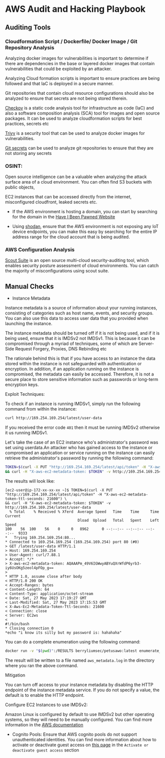 # AWS Audit and Hacking Playbook

## Auditing Tools

### Cloudformation Script / Dockerfile/ Docker Image / Git Repository Analysis

Analyzing docker images for vulnerabilities is important to determine if there are dependencies in the base or layered docker images that contain
vulnerabilities that could be exploited by an attacker.

Analyzing Cloud formation scripts is important to ensure practices are being followed and that IaC is deployed in a secure manner.

Git repositories that contain cloud resource configurations should also be analyzed to ensure that secrets are not being stored therein. 

[Checkov](https://github.com/bridgecrewio/checkov) is a static code analysis tool for infrastructure as code (IaC) and also a software composition
analysis (SCA) tool for images and open source packages. It can be used to analyze cloudformation scripts for best practices, secrets etc

[Trivy](https://github.com/aquasecurity/trivy) is a security tool that can be used to analyze docker images for vulnerabilities. 

[Git secrets](https://github.com/awslabs/git-secrets) can be used to analyze git repositories to ensure that they are not storing any secrets

### OSINT:

Open source intelligence can be a valuable when analyzing the attack surface area of a cloud environment. You can often find S3 buckets with public objects,

EC2 instances that can be accessed directly from the internet, misconfigured cloudfront, leaked secrets etc.

- If the AWS environment is hosting a domain, you can start by searching for the domain in the [Have I Been Pawned Website](https://haveibeenpwned.com/DomainSearch)

- Using [shodan](https://www.shodan.io), ensure that the AWS environment is not exposing any IoT device endpoints, you can make this easy by searching for the entire IP address range for the cloud account that is being audited.

### AWS Configuration Analysis

[Scout Suite](https://github.com/nccgroup/ScoutSuite) is an open source multi-cloud security-auditing tool, which enables security posture assessment of cloud environments. 
You can catch the majority of misconfigurations using scout suite.


## Manual Checks

- Instance Metadata

Instance metadata is a source of information about your running instances, consisting of categories such as host name, events, and security groups. You can also use this data to access user data that you provided when launching the instance. 

The instance metadata should be turned off if it is not being used, and if it is being used, ensure that it is IMDSv2 not IMDSv1. This is because it can be compromised
through a myriad of techniques, some of which are Server-Side Request Forgery, Proxies, DNS Rebinding etc

The rationale behind this is that if you have access to an instance the data stored within the instance is not safeguarded with authentication or encryption. In addition, if an application running on the instance is compromised, the metadata can easily be accessed. Therefore, it is not a secure place to store sensitive information such as 
passwords or long-term encryption keys.

Exploit Techniques:

To check if an instance is running IMDSv1, simply run the following command from within the instance:

```bash
curl http://169.254.169.254/latest/user-data
```

If you received the error code `401` then it must be running IMDSv2 otherwise it us running IMDSv1.

Let's take the case of an EC2 instance who's administrator's password was set using userdata.An attacker who has gained access to the instance or compromised an application or service running on the instance can easily retrieve the administrator's password by running the following command:

```bash
TOKEN=$(curl -X PUT "http://169.254.169.254/latest/api/token" -H "X-aws-ec2-metadata-token-ttl-seconds: 21600") \
&& curl -H "X-aws-ec2-metadata-token: $TOKEN" -v http://169.254.169.254/latest/meta-data/
```

The results will look like:

```
[ec2-user@ip-172-xx-xx-xx ~]$ TOKEN=$(curl -X PUT "http://169.254.169.254/latest/api/token" -H "X-aws-ec2-metadata-token-ttl-seconds: 21600") \
&& curl -H "X-aws-ec2-metadata-token: $TOKEN" -v http://169.254.169.254/latest/user-data
  % Total    % Received % Xferd  Average Speed   Time    Time     Time  Current
                                 Dload  Upload   Total   Spent    Left  Speed
100    56  100    56    0     0   8962      0 --:--:-- --:--:-- --:--:--  9333
*   Trying 169.254.169.254:80...
* Connected to 169.254.169.254 (169.254.169.254) port 80 (#0)
> GET /latest/user-data HTTP/1.1
> Host: 169.254.169.254
> User-Agent: curl/7.88.1
> Accept: */*
> X-aws-ec2-metadata-token: AQAAAPm_49V6IGWwyABYuQXrWfdP6yrb3-iy6UsOKg5zeol4pFOp_g==
> 
* HTTP 1.0, assume close after body
< HTTP/1.0 200 OK
< Accept-Ranges: bytes
< Content-Length: 64
< Content-Type: application/octet-stream
< Date: Sat, 27 May 2023 17:19:27 GMT
< Last-Modified: Sat, 27 May 2023 17:15:53 GMT
< X-Aws-Ec2-Metadata-Token-Ttl-Seconds: 21600
< Connection: close
< Server: EC2ws
< 
#!/bin/bash
* Closing connection 0
*echo "i know its silly but my password is: hahahaha"
```

You can do a complete enumeration using the following command:

```bash
docker run -v "$(pwd)":/RESULTS berryliumsec/petusawo:latest enumerate_aws_meta_data
```

The result will be written to a file named `aws_metadata.log` in the directory where you ran the above command.



Mitigation

You can turn off access to your instance metadata by disabling the HTTP endpoint of the instance metadata service. If you do not specify a value, the default is to enable the HTTP endpoint.


Configure EC2 Instances to use IMDSv2:

Amazon Linux is configured by default to use IMDSv2 but other operating systems, so they will need to be manually configured. You can find more information in the [AWS documentation](https://docs.aws.amazon.com/AWSEC2/latest/UserGuide/configuring-instance-metadata-options.html)


 
- Cognito Pools: Ensure that AWS cognito pools do not support unauthenticated identities. You can find more information about how to activate or deactivate guest access on [this page](https://docs.aws.amazon.com/cognito/latest/developerguide/identity-pools.html) in
the `Activate or deactivate guest access` section


